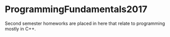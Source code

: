 # ProgrammingFundamentals2017
Second semester homeworks are placed in here that relate to programming mostly in C++.
